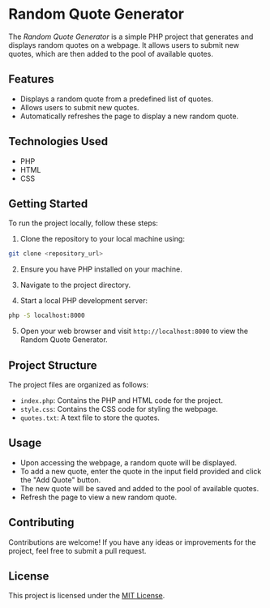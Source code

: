 # Random Quote Generator

The *Random Quote Generator* is a simple PHP project that generates and displays random quotes on a webpage. It allows users to submit new quotes, which are then added to the pool of available quotes.

## Features

- Displays a random quote from a predefined list of quotes.
- Allows users to submit new quotes.
- Automatically refreshes the page to display a new random quote.

## Technologies Used

- PHP
- HTML
- CSS

## Getting Started

To run the project locally, follow these steps:

1. Clone the repository to your local machine using:

```bash
git clone <repository_url>
```

2. Ensure you have PHP installed on your machine.

3. Navigate to the project directory.

4. Start a local PHP development server:

```bash
php -S localhost:8000
```

5. Open your web browser and visit `http://localhost:8000` to view the Random Quote Generator.

## Project Structure

The project files are organized as follows:

- `index.php`: Contains the PHP and HTML code for the project.
- `style.css`: Contains the CSS code for styling the webpage.
- `quotes.txt`: A text file to store the quotes.

## Usage

- Upon accessing the webpage, a random quote will be displayed.
- To add a new quote, enter the quote in the input field provided and click the "Add Quote" button.
- The new quote will be saved and added to the pool of available quotes.
- Refresh the page to view a new random quote.

## Contributing

Contributions are welcome! If you have any ideas or improvements for the project, feel free to submit a pull request.

## License

This project is licensed under the [MIT License](LICENSE).
